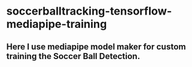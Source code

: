 # soccerballtracking-tensorflow-mediapipe-training

## Here I use mediapipe model maker for custom training the Soccer Ball Detection.
